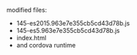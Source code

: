 modified files:
- 145-es2015.963e7e355cb5cd43d78b.js
- 145-es5.963e7e355cb5cd43d78b.js
- index.html
- and cordova runtime

